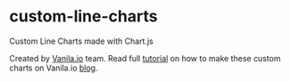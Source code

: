 # custom-line-charts
Custom Line Charts made with Chart.js

Created by [Vanila.io](https://vanila.io) team. Read full [tutorial](https://blog.vanila.io/chart-js-tutorial-how-to-make-gradient-line-chart-af145e5c92f9) on how to make these custom charts on Vanila.io [blog](https://vanila.io).
